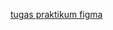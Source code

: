  [tugas praktikum figma](https://www.figma.com/file/BAAwZJiJzF0XPEwVzMIboW/Tugas-Altera?node-id=15%3A181)  